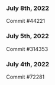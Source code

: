 ### July 8th, 2022

Commit #44221

### July 5th, 2022

Commit #314353


### July 4th, 2022

Commit #72281
